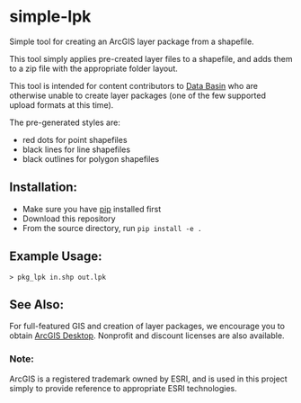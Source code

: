 # simple-lpk
Simple tool for creating an ArcGIS layer package from a shapefile.

This tool simply applies pre-created layer files to a shapefile, and adds them to a zip file with the appropriate
folder layout.

This tool is intended for content contributors to [Data Basin](http://databasin.org/) who are otherwise unable to create layer packages (one of the few supported upload formats at this time).

The pre-generated styles are:
* red dots for point shapefiles
* black lines for line shapefiles
* black outlines for polygon shapefiles


## Installation:
* Make sure you have [pip](https://pip.pypa.io/en/stable/installing.html#pip-included-with-python) installed first
* Download this repository
* From the source directory, run ```pip install -e .```


## Example Usage:

```console
> pkg_lpk in.shp out.lpk
```


## See Also:
For full-featured GIS and creation of layer packages, we encourage you to obtain [ArcGIS Desktop](http://www.esri.com/software/arcgis/arcgis-for-desktop/pricing).  Nonprofit and discount licenses are also available.


### Note:
ArcGIS is a registered trademark owned by ESRI, and is used in this project simply to provide reference to appropriate ESRI technologies.

